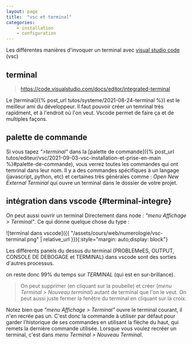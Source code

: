 ```yaml
---
layout: page
title:  "vsc et terminal"
categories: 
    - installation 
    - configuration
---
```


Les différentes manières d'invoquer un terminal avec  [visual studio code](https://code.visualstudio.com/) (vsc)
<!--more-->

## terminal

> <https://code.visualstudio.com/docs/editor/integrated-terminal>

Le [terminal]({% post_url tutos/systeme/2021-08-24-terminal %}) est le meilleur ami du développeur. Il faut pouvoir créer un temrinal très rapidment, et à l'endroit où l'on veut. Vscode permet de faire ça et de multiples façons.

## palette de commande

Si vous tapez *">terminal"* dans la [palette de commande]({% post_url tutos/editeur/vsc/2021-09-03-vsc-installation-et-prise-en-main %}#palette-de-commande), vous verrez toutes les commandes qui ont temrinal dans leur nom. Il y a des commandes spécifiques à un langage (javascript, python, etc) et certaines très générales comme : *Open New External Terminal* qui ouvre un terminal dans le dossier de votre projet.

## intégration dans vscode {#terminal-integre}

On peut aussi ouvrir un terminal Directement dans node : *"menu Affichage > Terminal"*. Ce qui donne quelque chose du type :

![terminal dans vscode]({{ "/assets/cours/web/numerologie/vsc-terminal.png" | relative_url }}){:style="margin: auto;display: block"}

Les différents panels du dessus du terminal (PROBLEMeES, OUTPUT, CONSOLE DE DEBOGAGE et TERMINAL) dans vscode sont des sorties d'autres processus. 

on reste donc 99% du temps sur *TERMINAL* (qui est en sur-brillance).

> On peut supprimer (en cliquant sur la poubelle) et créer (*menu Terminal > Nouveau terminal*) autant de terminal que l'on le veut. On peut aussi juste fermer la fenêtre du terminal en cliquant sur la croix.

Notez bien que  *"menu Affichage > Terminal"* ouvre le terminal courant, il n'en recrée pas un. C'est donc la commande à utiliser par défaut pour garder l'historique de ses commandes en utilisant la flèche du haut, qui remets la dernière commande utilisée. Lorsque vous voulez recréer un terminal, c'est dans *menu Terminal > Nouveau Terminal*.


